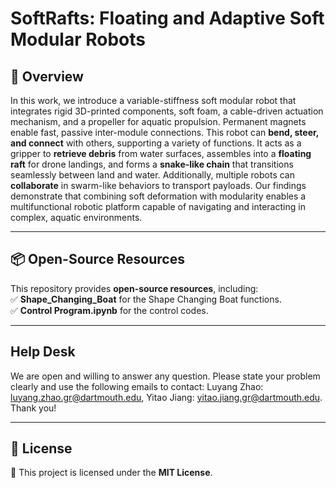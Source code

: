 # **SoftRafts: Floating and Adaptive Soft Modular Robots**

## 🚀 Overview  
In this work, we introduce a variable-stiffness soft modular robot that integrates rigid 3D-printed components, soft foam, a cable-driven actuation mechanism, and a propeller for aquatic propulsion. Permanent magnets enable fast, passive inter-module connections. This robot can **bend, steer, and connect** with others, supporting a variety of functions. It acts as a gripper to **retrieve debris** from water surfaces, assembles into a **floating raft** for drone landings, and forms a **snake-like chain** that transitions seamlessly between land and water. Additionally, multiple robots can **collaborate** in swarm-like behaviors to transport payloads. Our findings demonstrate that combining soft deformation with modularity enables a multifunctional robotic platform capable of navigating and interacting in complex, aquatic environments.

---

## 📦 Open-Source Resources  
This repository provides **open-source resources**, including:  
✅ **Shape_Changing_Boat** for the Shape Changing Boat functions.  
✅ **Control Program.ipynb** for the control codes.  

---

## Help Desk

We are open and willing to answer any question. Please state your problem clearly and use the following emails to contact: Luyang Zhao: <luyang.zhao.gr@dartmouth.edu>, Yitao Jiang: <yitao.jiang.gr@dartmouth.edu>. Thank you!

---

## 📝 License  
📜 This project is licensed under the **MIT License**. 